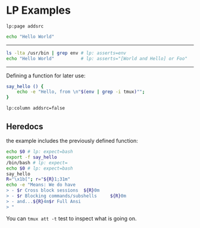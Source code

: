 # LP Examples

`lp:page addsrc`

```bash lp asserts=Hello fmt=xt_flat session=foo
echo "Hello World"
```

<hr/>

```bash lp asserts=Hello fmt=xt_flat
ls -lta /usr/bin | grep env # lp: asserts=env
echo "Hello World"          # lp: asserts="[World and Hello] or Foo" 
```

<hr/>

Defining a function for later use:

```bash lp new_session=test
say_hello () { 
    echo -e "Hello, from \n"$(env | grep -i tmux)""; 
}
```

`lp:column addsrc=false`

## Heredocs

the example includes the previously defined function:

```bash lp session=test asserts=TMUX
echo $0 # lp: expect=bash
export -f say_hello
/bin/bash # lp: expect=
echo $0 # lp: expect=bash
say_hello
R="\x1b["; r="${R}1;31m"
echo -e "Means: We do have
> - $r Cross block sessions  ${R}0m
> - $r Blocking commands/subshells     ${R}0m
> - and...${R}4m$r Full Ansi
> "
```

You can `tmux att -t` test to inspect what is going on.

